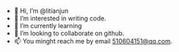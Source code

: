 - 👋 Hi, I’m @litianjun
- 👀 I’m interested in writing code.
- 🌱 I’m currently learning 
- 💞️ I’m looking to collaborate on github.
- 📫 You minght reach me by email 510604151@qq.com.

<!---
litianjun/litianjun is a ✨ special ✨ repository because its `README.md` (this file) appears on your GitHub profile.
You can click the Preview link to take a look at your changes.
--->
